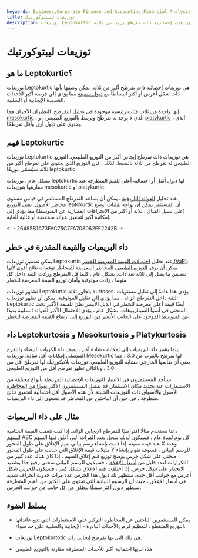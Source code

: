 ```yaml
---
keywords: Business,Corporate Finance and Accounting,Financial Analysis
title: توزيعات ليبتوكورتيك
description: توزيعات Leptokurtic هي توزيعات إحصائية ذات تفرطح يزيد عن ثلاثة.
---
```


# توزيعات ليبتوكورتيك
## ما هو Leptokurtic؟

توزيعات Leptokurtic هي توزيعات إحصائية ذات تفرطح أكبر من ثلاثة. يمكن وصفها بأنها ذات شكل أعرض أو أكثر انبساطًا مع [ذيول سمينة](/tailrisk) مما يؤدي إلى فرصة أكبر للأحداث الشديدة الإيجابية أو السلبية.

إنها واحدة من ثلاث فئات رئيسية موجودة في تحليل التفرطح. النظيران الآخران هما [mesokurtic](/mesokurtic) ، الذي لا يوجد به تفرطح ويرتبط بالتوزيع الطبيعي ، و [platykurtic](/platykurtic) ، الذي يحتوي على ذيول أرق وأقل تفرطحًا.

## فهم Leptokurtic

توزيعات Leptokurtic هي توزيعات ذات تفرطح إيجابي أكبر من التوزيع الطبيعي. التوزيع الطبيعي له تفرطح من ثلاثة بالضبط. لذلك ، فإن التوزيع الذي يحتوي على تفرطح أكبر من ثلاثة سيُسمّى توزيعًا leptokurtic.

بشكل عام ، توزيعات leptokurtic لها ذيول أثقل أو احتمالية أعلى للقيم المتطرفة عند مقارنتها بتوزيعات mesokurtic أو platykurtic.

عند تحليل [العوائد التاريخية](/historical-returns) ، يمكن أن يساعد التفرطح المستثمر في قياس مستوى مخاطر الأصول. يعني التوزيع leptokurtic أن المستثمر يمكن أن يواجه تقلبات أوسع (على سبيل المثال ، ثلاثة أو أكثر من الانحرافات المعيارية عن المتوسط) مما يؤدي إلى إمكانية أكبر لتحقيق عوائد منخفضة أو عالية للغاية.

<! - 26485B1A73FAC75C7FA708062FF2242B ->

## داء البريميات والقيمة المقدرة في خطر

يمكن تضمين توزيعات Leptokurtic عند تحليل [احتمالات القيمة المعرضة للخطر (VaR)](/var). يمكن أن يوفر [التوزيع الطبيعي](/normaldistribution) للمخاطر المعرضة للمخاطر توقعات نتائج أقوى لأنها تتضمن ما يصل إلى ثلاثة تعدادات. بشكل عام ، كلما قل التفرطح وزادت الثقة داخل كل منهما ، زادت موثوقية وأمان توزيع القيمة المعرضة للخطر.

تشتهر توزيعات Leptokurtic بتجاوز ثلاثة kurtoses. يؤدي هذا عادةً إلى تقليل مستويات الثقة داخل التفرطح الزائد ، مما يؤدي إلى تقليل الموثوقية. يمكن أن تظهر توزيعات Leptokurtic أيضًا قيمة أعلى معرضة للخطر في الذيل الأيسر نظرًا للقيمة الأكبر تحت المنحنى في أسوأ السيناريوهات. بشكل عام ، يؤدي الاحتمال الأكبر للعوائد السلبية بعيدًا عن المتوسط الموجود على الجانب الأيسر من التوزيع إلى ارتفاع القيمة المعرضة للخطر.

## داء Leptokurtosis و Mesokurtosis و Platykurtosis

بينما يشير داء البريميات إلى إمكانات شاذة أكبر ، يصف داء الكريات البيضاء والتقرح المفصلي إمكانات أقل شاذة. توزيعات Mesokurtic لها تفرطح بالقرب من 3.0 ، مما يعني أن طابعها الخارجي مشابه للتوزيع الطبيعي. توزيعات بلاتيكورتيك لها تفرطح أقل من 3.0 ، وبالتالي تظهر تفرطح أقل من التوزيع الطبيعي.

سيأخذ المستثمرون في الاعتبار التوزيعات الإحصائية المرتبطة بأنواع مختلفة من الاستثمارات عند تحديد مكان الاستثمار. قد يفضل المستثمرون الأكثر [نفورًا من المخاطرة](/riskaverse) الأصول والأسواق ذات التوزيعات الخبيثة لأن هذه الأصول أقل احتمالية لتحقيق نتائج متطرفة ، في حين أن الباحثين عن المخاطر قد يسعون إلى داء البريميات.

## مثال على داء البريميات

دعنا نستخدم مثالًا افتراضيًا للتفرطح الإيجابي الزائد. إذا كنت تتعقب القيمة الختامية [للسهم](/stock) ABC كل يوم لمدة عام ، فسيكون لديك سجل بعدد المرات التي أغلق فيها السهم عند قيمة معينة. إذا قمت بإنشاء رسم بياني بقيم الإغلاق على طول المحور X وعدد مثيلات قيمة الإغلاق التي حدثت على طول المحور Y للرسم البياني ، فسوف تقوم بإنشاء منحنى على شكل جرس يوضح توزيع قيم إغلاق السهم . إذا كان هناك عدد كبير من التكرارات لعدد قليل من [أسعار الإغلاق](/closingprice) ، فسيكون للرسم البياني منحنى رفيع جدًا وشديد الانحدار على شكل جرس. إذا اختلفت قيم الإغلاق بشكل كبير ، فسيكون للجرس شكل أعرض مع جوانب أقل حدة. ستظهر لك ذيول هذا الجرس عدد مرات حدوث انحراف شديد في أسعار الإغلاق ، حيث أن الرسوم البيانية التي تحتوي على الكثير من القيم المتطرفة ستظهر ذيول أكثر سمكًا تنطلق من كل جانب من جوانب الجرس.

## يسلط الضوء

- يمكن للمستثمرين الباحثين عن المخاطرة التركيز على الاستثمارات التي تتبع عائداتها التوزيع المتقطع ، لتعظيم فرص الأحداث النادرة - الإيجابية والسلبية على حد سواء.

- توزيعات Leptokurtotic هي تلك التي بها تفرطح إيجابي زائد.

- هذه لديها احتمالية أكبر للأحداث المتطرفة مقارنة بالتوزيع الطبيعي.

